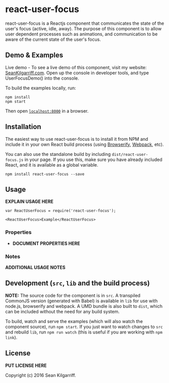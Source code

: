 # react-user-focus

react-user-focus is a Reactjs component that communicates the state of the user's focus (active, idle, away). The purpose of this component is to allow user dependent processes such as animations, and communication to be aware of the current state of the user's focus.


## Demo & Examples

Live demo - To see a live demo of this component, visit my website: [SeanKilgarriff.com](https://seankilgarriff.com). Open up the console in developer tools, and type UserFocusDemo() into the console. 

To build the examples locally, run:

```
npm install
npm start
```

Then open [`localhost:8000`](http://localhost:8000) in a browser.


## Installation

The easiest way to use react-user-focus is to install it from NPM and include it in your own React build process (using [Browserify](http://browserify.org), [Webpack](http://webpack.github.io/), etc).

You can also use the standalone build by including `dist/react-user-focus.js` in your page. If you use this, make sure you have already included React, and it is available as a global variable.

```
npm install react-user-focus --save
```


## Usage

__EXPLAIN USAGE HERE__

```
var ReactUserFocus = require('react-user-focus');

<ReactUserFocus>Example</ReactUserFocus>
```

### Properties

* __DOCUMENT PROPERTIES HERE__

### Notes

__ADDITIONAL USAGE NOTES__


## Development (`src`, `lib` and the build process)

**NOTE:** The source code for the component is in `src`. A transpiled CommonJS version (generated with Babel) is available in `lib` for use with node.js, browserify and webpack. A UMD bundle is also built to `dist`, which can be included without the need for any build system.

To build, watch and serve the examples (which will also watch the component source), run `npm start`. If you just want to watch changes to `src` and rebuild `lib`, run `npm run watch` (this is useful if you are working with `npm link`).

## License

__PUT LICENSE HERE__

Copyright (c) 2016 Sean Kilgarriff.
